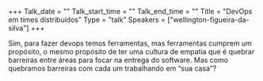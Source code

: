 +++
Talk_date = ""
Talk_start_time = ""
Talk_end_time = ""
Title = "DevOps em times distribuídos"
Type = "talk"
Speakers = ["wellington-figueira-da-silva"]
+++

Sim, para fazer devops temos ferramentas, mas ferramentas cumprem um propósito, o mesmo propósito de ter uma cultura de empatia que é quebrar barreiras entre áreas para focar na entrega do software. Mas como quebramos barreiras com cada um trabalhando em “sua casa”?
